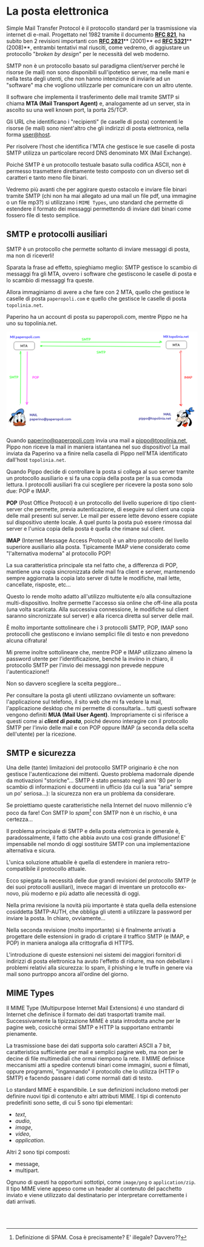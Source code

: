 # La posta elettronica


Simple Mail Transfer Protocol è il protocollo standard per la trasmissione via internet di e-mail. 
Progettato nel 1982 tramite il documento [**RFC 821**](https://tools.ietf.org/html/rfc821), ha subito
ben 2 revisioni importanti con [**RFC 2821**](https://tools.ietf.org/html/rfc2821)** (2001)** ed 
[**RFC 5321**](https://tools.ietf.org/html/rfc5321)** (2008)**, 
entrambi tentativi mal riusciti, come vedremo, di aggiustare un protocollo
"*broken by design*" per le necessità del web moderno.

SMTP non è un protocollo basato sul paradigma client/server perché le
risorse (le mail) non sono disponibili sull'ipotetico server, ma nelle
mani e nella testa degli utenti, che non hanno intenzione di inviarle ad
un "software" ma che vogliono utilizzarle per comunicare con un altro
utente.

Il software che implementa il trasferimento delle mail tramite SMTP si
chiama **MTA (Mail Transport Agent)** e, analogamente ad un server, sta
in ascolto su una well known port, la porta 25/TCP.

Gli URL che identificano i "recipienti" (le caselle di posta) contenenti
le risorse (le mail) sono nient'altro che gli indirizzi di posta
elettronica, nella forma <user@host>.

Per risolvere l'host che identifica l'MTA che gestisce le sue caselle di
posta SMTP utilizza un particolare record DNS denominato MX (Mail
Exchange).

Poiché SMTP è un protocollo testuale basato sulla codifica ASCII, non è
permesso trasmettere direttamente testo composto con un diverso set di
caratteri e tanto meno file binari.

Vedremo più avanti che per aggirare questo ostacolo e inviare file
binari tramite SMTP (chi non ha mai allegato ad una mail un file pdf,
una immagine o un file mp3?) si utilizzano i `MIME Types`, uno
standard che permette di estendere il formato dei messaggi permettendo
di inviare dati binari come fossero file di testo semplice.


## SMTP e protocolli ausiliari

SMTP è un protocollo che permette soltanto di inviare messaggi di posta,
ma non di riceverli!

Sparata la frase ad effetto, spieghiamo meglio: SMTP gestisce lo scambio
di messaggi fra gli MTA, ovvero i software che gestiscono le caselle di
posta e lo scambio di messaggi fra queste.

Allora immaginiamo di avere a che fare con 2 MTA, quello che gestisce le
caselle di posta `paperopoli.com` e quello che
gestisce le caselle di posta `topolinia.net`.

Paperino ha un account di posta su paperopoli.com, mentre Pippo ne ha
uno su topolinia.net.

![POP vs IMAP](images/POP_vs_IMAP.png)


Quando <paperino@paperopoli.com> invia una mail a <pippo@topolinia.net>, Pippo non riceve la mail in maniera istantanea nel suo dispositivo! 
La mail inviata da Paperino va a finire nella casella di Pippo nell'MTA identificato dall'host `topolinia.net`.

Quando Pippo decide di controllare la posta si collega al suo server tramite un protocollo ausiliario e si fa una copia della posta per la
sua comoda lettura. I protocolli ausiliari fra cui scegliere per ricevere la posta sono solo due: POP e IMAP.

**POP** (Post Office Protocol) è un protocollo del livello superiore di
tipo client-server che permette, previa autenticazione, di eseguire sul
client una copia delle mail presenti sul server. Le mail per essere
lette devono essere copiate sul dispositivo utente locale. A quel punto
la posta può essere rimossa dal server e l'unica copia della posta è
quella che rimane sul client.

**IMAP** (Internet Message Access Protocol) è un altro protocollo del
livello superiore ausiliario alla posta. Tipicamente IMAP viene
considerato come "l'alternativa moderna" al protocollo POP!

La sua caratteristica principale sta nel fatto che, a differenza di POP,
mantiene una copia sincronizzata delle mail fra client e server,
mantenendo sempre aggiornata la copia lato server di tutte le modifiche,
mail lette, cancellate, risposte, etc...

Questo lo rende molto adatto all'utilizzo multiutente e/o alla
consultazione multi-dispositivo. Inoltre permette l'accesso sia online
che off-line alla posta (una volta scaricata. Alla successiva
connessione, le modifiche sul client saranno sincronizzate sul server) e
alla ricerca diretta sul server delle mail.

È molto importante sottolineare che i 3 protocolli SMTP, POP, IMAP sono
protocolli che gestiscono e inviano semplici file di testo e non
prevedono alcuna cifratura!

Mi preme inoltre sottolineare che, mentre POP e IMAP utilizzano almeno
la password utente per l'identificazione, benché la inviino in chiaro,
il protocollo SMTP per l'invio dei messaggi non prevede neppure
l'autenticazione!!

Non so davvero scegliere la scelta peggiore...

Per consultare la posta gli utenti utilizzano ovviamente un software:
l'applicazione sul telefono, il sito web che mi fa vedere la mail,
l'applicazione desktop che mi permette di consultarla... tutti questi
software vengono definiti **MUA (Mail User Agent)**. Impropriamente ci
si riferisce a questi come ai ***client di posta***, poiché devono
interagire con il protocollo SMTP per l'invio delle mail e con POP
oppure IMAP (a seconda della scelta dell'utente) per la ricezione.




## SMTP e sicurezza

Una delle (tante) limitazioni del protocollo SMTP originario è che non
gestisce l'autenticazione dei mittenti. Questo problema madornale
dipende da motivazioni "storiche"... SMTP è stato pensato negli anni '80
per lo scambio di informazioni e documenti in ufficio (da cui la sua
"aria" sempre un po' seriosa...): la sicurezza non era un problema da
considerare.

Se proiettiamo queste caratteristiche nella Internet del nuovo millennio
c'è poco da fare! Con SMTP lo *spam[^1]* con SMTP non è un rischio, è
una certezza...

Il problema principale di SMTP e della posta elettronica in generale è,
paradossalmente, il fatto che abbia avuto una così grande diffusione!
E' impensabile nel mondo di oggi sostituire SMTP con una
implementazione alternativa e sicura.

L'unica soluzione attuabile è quella di estendere in maniera
retro-compatibile il protocollo attuale.

Ecco spiegata la necessità delle due grandi revisioni del protocollo
SMTP (e dei suoi protocolli ausiliari), invece magari di inventare un
protocollo ex-novo, più moderno e più adatto alle necessità di oggi.

Nella prima revisione la novità più importante è stata quella della
estensione cosiddetta SMTP-AUTH, che obbliga gli utenti a utilizzare la
password per inviare la posta. In chiaro, ovviamente...

Nella seconda revisione (molto importante) si è finalmente arrivati a
progettare delle estensioni in grado di criptare il traffico SMTP (e
IMAP, e POP) in maniera analoga alla crittografia di HTTPS.

L'introduzione di queste estensioni nei sistemi dei maggiori fornitori
di indirizzi di posta elettronica ha avuto l'effetto di ridurre, ma non
debellare i problemi relativi alla sicurezza: lo spam, il phishing e le
truffe in genere via mail sono purtroppo ancora all'ordine del giorno.



## MIME Types

Il MIME Type (Multipurpose Internet Mail Extensions) é uno standard di
Internet che definisce il formato dei dati trasportati tramite mail.
Successivamente la tipizzazione MIME è stata introdotta anche per le
pagine web, cosicché ormai SMTP e HTTP la supportano entrambi
pienamente.

La trasmissione base dei dati supporta solo caratteri ASCII a 7 bit,
caratteristica sufficiente per mail e semplici pagine web, ma non per le
decine di file multimediali che ormai riempono la rete. Il MIME
definisce meccanismi atti a spedire contenuti binari come immagini,
suoni e filmati, oppure programmi, "ingannando" il protocollo che lo
utilizza (HTTP o SMTP) e facendo passare i dati come normali dati di
testo.

Lo standard MIME è espandibile. Le sue definizioni includono metodi per
definire nuovi tipi di contenuto e altri attributi MIME. I tipi di
contenuto predefiniti sono sette, di cui 5 sono tipi elementari:

-   *text*,
-   *audio*,
-   *image*,
-   *video*,
-   *application*.

Altri 2 sono tipi composti:

-   message,
-   multipart.

Ognuno di questi ha opportuni sottotipi, come `image/png` o `application/zip`. 
Il tipo MIME viene appeso come un header al contenuto
del pacchetto inviato e viene utilizzato dal destinatario per
interpretare correttamente i dati arrivati.

[^1]: Definizione di SPAM. Cosa è precisamente? E' illegale? Davvero??


<br>
<br>


